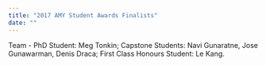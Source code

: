 ```yaml
---
title: "2017 AMY Student Awards Finalists"
date: ""
---
```

Team - PhD Student: Meg Tonkin; Capstone Students: Navi Gunaratne, Jose Gunawarman, Denis Draca; First Class Honours Student: Le Kang.